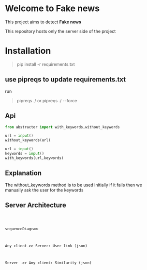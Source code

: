 
  

# Welcome to Fake news

  

  

This project aims to detect **Fake news**

  

This repository hosts only the server side of the project

  

  

# Installation

  

  

> pip install -r requirements.txt



## use pipreqs to update requirements.txt

  

run

  

> pipreqs ./ or pipreqs ./ --force

  

  

## Api

  

  

```python
from abstractor import with_keywords,without_keywords

url = input()
without_keywords(url)

url = input()
keywords = input()
with_keywords(url,keywords)
``` 

  

## Explanation

  The without_keywords method is to be used initially 
  if it fails then  we manually ask the user for the keywords
  

  

## Server Architecture

  

  

```mermaid

  

sequenceDiagram

  

Any client->> Server: User link (json)

  

Server ->> Any client: Similarity (json)

  

  

```